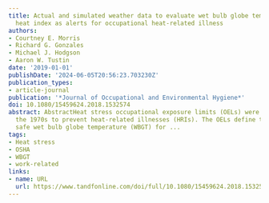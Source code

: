 ```yaml
---
title: Actual and simulated weather data to evaluate wet bulb globe temperature and
  heat index as alerts for occupational heat-related illness
authors:
- Courtney E. Morris
- Richard G. Gonzales
- Michael J. Hodgson
- Aaron W. Tustin
date: '2019-01-01'
publishDate: '2024-06-05T20:56:23.703230Z'
publication_types:
- article-journal
publication: '*Journal of Occupational and Environmental Hygiene*'
doi: 10.1080/15459624.2018.1532574
abstract: AbstractHeat stress occupational exposure limits (OELs) were developed in
  the 1970s to prevent heat-related illnesses (HRIs). The OELs define the maximum
  safe wet bulb globe temperature (WBGT) for ...
tags:
- Heat stress
- OSHA
- WBGT
- work-related
links:
- name: URL
  url: https://www.tandfonline.com/doi/full/10.1080/15459624.2018.1532574
---
```

